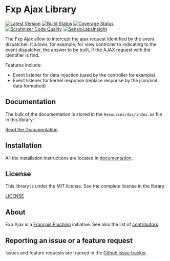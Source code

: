 Fxp Ajax Library
====================

[![Latest Version](https://img.shields.io/packagist/v/fxp/ajax.svg)](https://packagist.org/packages/fxp/ajax)
[![Build Status](https://img.shields.io/travis/fxpio/fxp-ajax/master.svg)](https://travis-ci.org/fxpio/fxp-ajax)
[![Coverage Status](https://img.shields.io/coveralls/fxpio/fxp-ajax/master.svg)](https://coveralls.io/r/fxpio/fxp-ajax?branch=master)
[![Scrutinizer Code Quality](https://img.shields.io/scrutinizer/g/fxpio/fxp-ajax/master.svg)](https://scrutinizer-ci.com/g/fxpio/fxp-ajax?branch=master)
[![SensioLabsInsight](https://img.shields.io/sensiolabs/i/323954c4-eb70-444a-8b16-ec8f4f7ea261.svg)](https://insight.sensiolabs.com/projects/323954c4-eb70-444a-8b16-ec8f4f7ea261)

The Fxp Ajax allow to intercept the ajax request identified by the event dispatcher.
It allows, for example, for view controller to indicating to the event dispatcher, the answer 
to be built, if the AJAX request with the identifier is find.

Features include:

- Event listener for data injection (used by the controller for example)
- Event listener for kernel response (replace response by the json/xml data formatted)

Documentation
-------------

The bulk of the documentation is stored in the `Resources/doc/index.md`
file in this library:

[Read the Documentation](Resources/doc/index.md)

Installation
------------

All the installation instructions are located in [documentation](Resources/doc/index.md).

License
-------

This library is under the MIT license. See the complete license in the library:

[LICENSE](LICENSE)

About
-----

Fxp Ajax is a [François Pluchino](https://github.com/francoispluchino) initiative.
See also the list of [contributors](https://github.com/fxpio/fxp-ajax/graphs/contributors).

Reporting an issue or a feature request
---------------------------------------

Issues and feature requests are tracked in the [Github issue tracker](https://github.com/fxpio/fxp-ajax/issues).
